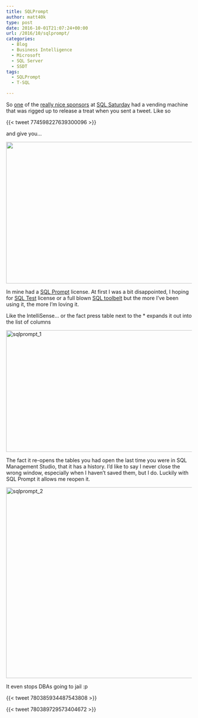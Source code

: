 ```yaml
---
title: SQLPrompt
author: matt40k
type: post
date: 2016-10-01T21:07:24+00:00
url: /2016/10/sqlprompt/
categories:
  - Blog
  - Business Intelligence
  - Microsoft
  - SQL Server
  - SSDT
tags:
  - SQLPrompt
  - T-SQL

---
```

So <a href="https://www.red-gate.com/" target="_blank" rel="nofollow">one</a> of the <a href="https://www.red-gate.com/" target="_blank" rel="nofollow">really nice sponsors</a> at <a href="http://www.sqlsaturday.com/" target="_blank" rel="nofollow">SQL Saturday</a> had a vending machine that was rigged up to release a treat when you sent a tweet. Like so

{{< tweet 774598227639300096 >}}

and give you&#8230;

<img class="alignnone " src="https://pbs.twimg.com/media/Cr_vWlRWgAALy4l.jpg" alt="" width="513" height="385" />

In mine had a <a href="https://www.red-gate.com/products/sql-development/sql-prompt/" target="_blank" rel="nofollow">SQL Prompt</a> license. At first I was a bit disappointed, I hoping for <a href="https://www.red-gate.com/products/sql-development/sql-test/" target="_blank" rel="nofollow">SQL Test</a> license or a full blown <a href="https://www.red-gate.com/products/sql-development/sql-toolbelt/" target="_blank" rel="nofollow">SQL toolbelt</a> but the more I&#8217;ve been using it, the more I&#8217;m loving it.

Like the IntelliSense&#8230; or the fact press table next to the * expands it out into the list of columns

<a href="//matt40k.uk/img/2016/09/SQLPrompt_1.png" target="_blank" rel="nofollow"><img class="alignnone size-full wp-image-859" src="//matt40k.uk/img/2016/09/SQLPrompt_1.png" alt="sqlprompt_1" width="944" height="331" srcset="//matt40k.uk/img/2016/09/SQLPrompt_1.png 944w, //matt40k.uk/img/2016/09/SQLPrompt_1-300x105.png 300w, //matt40k.uk/img/2016/09/SQLPrompt_1-768x269.png 768w" sizes="(max-width: 944px) 100vw, 944px" /></a>

The fact it re-opens the tables you had open the last time you were in SQL Management Studio, that it has a history. I&#8217;d like to say I never close the wrong window, especially when I haven&#8217;t saved them, but I do. Luckily with SQL Prompt it allows me reopen it.

<a href="//matt40k.uk/img/2016/09/SQLPrompt_2.png" target="_blank" rel="nofollow"><img class="alignnone size-full wp-image-860" src="//matt40k.uk/img/2016/09/SQLPrompt_2.png" alt="sqlprompt_2" width="819" height="519" srcset="//matt40k.uk/img/2016/09/SQLPrompt_2.png 819w, //matt40k.uk/img/2016/09/SQLPrompt_2-300x190.png 300w, //matt40k.uk/img/2016/09/SQLPrompt_2-768x487.png 768w" sizes="(max-width: 819px) 100vw, 819px" /></a>

It even stops DBAs going to jail :p

{{< tweet 780385934487543808 >}}

{{< tweet 780389729573404672 >}}

&nbsp;

&nbsp;
